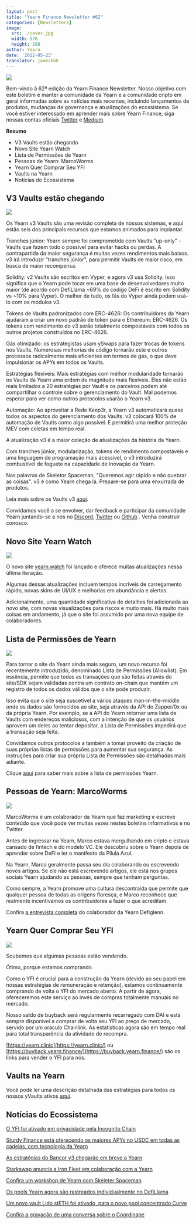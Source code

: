 ```yaml
---
layout: post
title: "Yearn Finance Newsletter #62"
categories: [Newsletters]
image:
  src: ./cover.jpg
  width: 576
  height: 288
author: Yearn
date: '2022-05-23'
translator: jameskbh
---
```


![](./image1.jpg?w=900&h=453)

Bem-vindo à 62ª edição da Yearn Finance Newsletter. Nosso objetivo com este boletim é manter a comunidade da Yearn e a comunidade cripto em geral informadas sobre as notícias mais recentes, incluindo lançamentos de produtos, mudanças de governança e atualizações do ecossistema. Se você estiver interessado em aprender mais sobre Yearn Finance, siga nossas contas oficiais [Twitter](https://twitter.com/iearnfinance) e [Medium](https://medium.com/iearn).

**Resumo**

- V3 Vaults estão chegando
- Novo Site Yearn Watch
- Lista de Permissões de Yearn
- Pessoas de Yearn: MarcoWorms
- Yearn Quer Comprar Seu YFI
- Vaults na Yearn
- Notícias do Ecossistema

## V3 Vaults estão chegando

![](./image2.jpg?w=900&h=429)

Os Yearn v3 Vaults são uma revisão completa de nossos sistemas, e aqui estão seis dos principais recursos que estamos animados para implantar.

Tranches júnior: Yearn sempre foi comprometida com Vaults "up-only" - Vaults que fazem todo o possível para evitar hacks ou perdas. A contrapartida da maior segurança é muitas vezes rendimentos mais baixos. v3 irá introduzir "tranches júnior", para permitir Vaults de maior risco, em busca de maior recompensa.

Solidity: v2 Vaults são escritos em Vyper, e agora v3 usa Solidity. Isso significa que o Yearn pode tocar em uma base de desenvolvedores muito maior (de acordo com DefiLlama ~69% do código DeFi é escrito em Solidity vs ~10% para Vyper). O melhor de tudo, os fãs do Vyper ainda podem usá-lo com os módulos v3.

Tokens de Vaults padronizados com ERC-4626: Os contribuidores da Yearn ajudaram a criar um novo padrão de token para o Ethereum: ERC-4626. Os tokens com rendimento do v3 serão totalmente compostáveis com todos os outros projetos construídos no ERC-4626.

Gás otimizado: os estrategistas usam ySwaps para fazer trocas de tokens nos Vaults. Numerosas melhorias de código tornarão este e outros processos radicalmente mais eficientes em termos de gás, o que deve impulsionar os APYs em todos os Vaults.

Estratégias flexíveis: Mais estratégias com melhor modularidade tornarão os Vaults da Yearn uma ordem de magnitude mais flexíveis. Eles não estão mais limitados a 20 estratégias por Vault e os parceiros podem até compartilhar o controle sobre o gerenciamento do Vault. Mal podemos esperar para ver como outros protocolos usarão o Yearn v3.

Automação: Ao aproveitar a Rede Keep3r, a Yearn v3 automatizará quase todos os aspectos do gerenciamento dos Vaults. v3 colocará 100% de automação de Vaults como algo possível. E permitirá uma melhor proteção MEV com coletas em tempo real.

A atualização v3 é a maior coleção de atualizações da história da Yearn.

Com tranches júnior, modularização, tokens de rendimento compostáveis e uma linguagem de programação mais acessível, o v3 introduzirá combustível de foguete na capacidade de inovação da Yearn.

Nas palavras de Skeletor Spaceman, "Queremos agir rápido e não quebrar as coisas". v3 é como Yearn chega lá. Prepare-se para uma enxurrada de produtos.

Leia mais sobre os Vaults v3 [aqui](https://medium.com/iearn/yearn-vaults-v3-36ce7c468ca0).

Convidamos você a se envolver, dar feedback e participar da comunidade Yearn juntando-se a nós no [Discord](https://discord.gg/8rF374XkXy), [Twitter](http://twitter.com/iearnfinance) ou [Github](http://github.com/yearn) . Venha construir conosco.

## Novo Site Yearn Watch

![](./image3.jpg?w=900&h=705)

O novo site [yearn.watch](https://yearn.watch/) foi lançado e oferece muitas atualizações nessa última iteração.

Algumas dessas atualizações incluem tempos incríveis de carregamento rápido, novas skins de UI/UX e melhorias em abundância e alertas.

Adicionalmente, uma quantidade significativa de detalhes foi adicionada ao novo site, com novas visualizações para riscos e muito mais. Há muito mais coisas em andamento, já que o site foi assumido por uma nova equipe de colaboradores.

## Lista de Permissões de Yearn

![](./image4.jpg?w=900&h=429)

Para tornar o site da Yearn ainda mais seguro, um novo recurso foi recentemente introduzido, denominado Lista de Permissões (Allowlist). Em essência, permite que todas as transações que são feitas através do site/SDK sejam validadas contra um contrato on-chain que mantém um registro de todos os dados válidos que o site pode produzir.

Isso evita que o site seja suscetível a vários ataques man-in-the-middle onde os dados são fornecidos ao site, seja através da API do Zapper/0x ou da própria Yearn. Por exemplo, se a API do Yearn retornar uma lista de Vaults com endereços maliciosos, com a intenção de que os usuários aprovem um deles ao tentar depositar, a Lista de Permissões impedirá que a transação seja feita.

Convidamos outros protocolos a também a tomar proveito da criação de suas próprias listas de permissões para aumentar sua segurança. As instruções para criar sua própria Lista de Permissões são detalhadas mais adiante.

Clique [aqui](https://medium.com/iearn/yearn-allowlist-71757d4e3cf4) para saber mais sobre a lista de permissões Yearn.

## Pessoas de Yearn: MarcoWorms

![](./image5.jpg?w=380&h=380)

MarcoWorms é um colaborador da Yearn que faz marketing e escreve conteúdo que você pode ver muitas vezes nestes boletins informativos e no Twitter.

Antes de ingressar na Yearn, Marco estava mergulhando em cripto e estava cansado de fintech e do modelo VC. Ele descobriu sobre o Yearn depois de aprender sobre DeFi e ler o manifesto da Pílula Azul.

Na Yearn, Marco geralmente passa seu dia colaborando ou escrevendo novos artigos. Se ele não está escrevendo artigos, ele está nos grupos sociais Yearn ajudando as pessoas, sempre que tenham perguntas.

Como sempre, a Yearn promove uma cultura descontraída que permite que qualquer pessoa de todas as origens floresça, e Marco reconhece que realmente incentivamos os contribuidores a fazer o que acreditam.

Confira [a entrevista completa](https://medium.com/iearn/people-of-yearn-marco-worms-c9bb139d278e) do colaborador da Yearn Defiglenn.

## Yearn Quer Comprar Seu YFI

![](./image6.jpg?w=900&h=450)

Soubemos que algumas pessoas estão vendendo.

Ótimo, porque estamos comprando.

Como o YFI é crucial para a construção da Yearn (devido ao seu papel em nossas estratégias de remuneração e retenção), estamos continuamente comprando de volta o YFI do mercado aberto. A partir de agora, ofereceremos este serviço ao invés de compras totalmente manuais no mercado.

Nosso saldo de buyback será regularmente recarregado com DAI e está sempre disponível a comprar de volta seu YFI ao preço de mercado, servido por um oráculo Chainlink. As estatísticas agora são em tempo real para total transparência da atividade de recompra.

[https://yearn.clinic](https://yearn.clinic/) ou [https://buyback.yearn.finance/](https://buyback.yearn.finance/) são os links para vender o YFI para nós.

## Vaults na Yearn

Você pode ler uma descrição detalhada das estratégias para todos os nossos yVaults ativos [aqui](https://medium.com/yearn-state-of-the-vaults/the-vaults-at-yearn-9237905ffed3).

## Notícias do Ecossistema

[O YFI foi ativado em privacidade pela Incognito Chain](https://twitter.com/IncognitoChain/status/1527045614273544200)

[Sturdy Finance está oferecendo os maiores APYs no USDC em todas as cadeias, com tecnologia da Yearn](https://twitter.com/pgpsam/status/1526301386173992961)

[As estratégias do Bancor v3 chegarão em breve a Yearn](https://twitter.com/iearnfinance/status/1524417579539779585?s=20&t=cFsaa8mpS97O9Gvbhjm0iQ)

[Starkswap anuncia a Iron Fleet em colaboração com a Yearn](https://twitter.com/starkswap/status/1523695464180510721?s=20&t=0eYE4R6Ip9eG2SmowIrFYw)

[Confira um workshop de Yearn com Skeleter Spaceman](https://twitter.com/iearnfinance/status/1524491263344533506?s=20&t=0eYE4R6Ip9eG2SmowIrFYw)

[Os pools Yearn agora são rastreados individualmente no DefiLlama](https://twitter.com/DefiLlama/status/1524968130967216146?s=20&t=0eYE4R6Ip9eG2SmowIrFYw)

[Um novo vault Lido stETH foi ativado, para o novo pool concentrado Curve](https://twitter.com/iearnfinance/status/1524913700334731264?s=20&t=0eYE4R6Ip9eG2SmowIrFYw)

[Confira a gravação de uma conversa sobre o Coordinape](https://twitter.com/YFI_interns/status/1525159821321830403)
